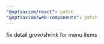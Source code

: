 ```yaml
---
"@optiaxiom/react": patch
"@optiaxiom/web-components": patch
---
```


fix detail grow/shrink for menu items
